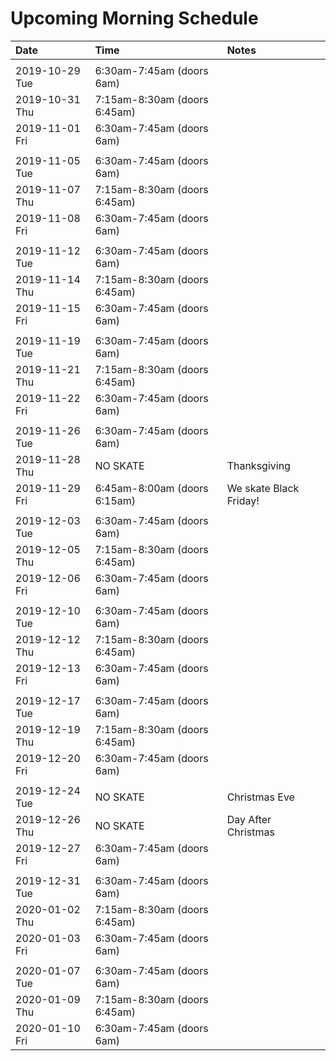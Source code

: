 
# Upcoming Morning Schedule

| Date                                 | Time                         | Notes                        |
| :------------------------------------|:-----------------------------|:-----------------------------|
|                                      |                              |                              |
| 2019-10-29 Tue                       | 6:30am-7:45am (doors 6am)    |                              |
| 2019-10-31 Thu                       | 7:15am-8:30am (doors 6:45am) |                              |
| 2019-11-01 Fri                       | 6:30am-7:45am (doors 6am)    |                              |
|                                      |                              |                              |
| 2019-11-05 Tue                       | 6:30am-7:45am (doors 6am)    |                              |
| 2019-11-07 Thu                       | 7:15am-8:30am (doors 6:45am) |                              |
| 2019-11-08 Fri                       | 6:30am-7:45am (doors 6am)    |                              |
|                                      |                              |                              |
| 2019-11-12 Tue                       | 6:30am-7:45am (doors 6am)    |                              |
| 2019-11-14 Thu                       | 7:15am-8:30am (doors 6:45am) |                              |
| 2019-11-15 Fri                       | 6:30am-7:45am (doors 6am)    |                              |
|                                      |                              |                              |
| 2019-11-19 Tue                       | 6:30am-7:45am (doors 6am)    |                              |
| 2019-11-21 Thu                       | 7:15am-8:30am (doors 6:45am) |                              |
| 2019-11-22 Fri                       | 6:30am-7:45am (doors 6am)    |                              |
|                                      |                              |                              |
| 2019-11-26 Tue                       | 6:30am-7:45am (doors 6am)    |                              |
| 2019-11-28 Thu                       | NO SKATE                     | Thanksgiving                 |
| 2019-11-29 Fri                       | 6:45am-8:00am (doors 6:15am) | We skate Black Friday!       |
|                                      |                              |                              |
| 2019-12-03 Tue                       | 6:30am-7:45am (doors 6am)    |                              |
| 2019-12-05 Thu                       | 7:15am-8:30am (doors 6:45am) |                              |
| 2019-12-06 Fri                       | 6:30am-7:45am (doors 6am)    |                              |
|                                      |                              |                              |
| 2019-12-10 Tue                       | 6:30am-7:45am (doors 6am)    |                              |
| 2019-12-12 Thu                       | 7:15am-8:30am (doors 6:45am) |                              |
| 2019-12-13 Fri                       | 6:30am-7:45am (doors 6am)    |                              |
|                                      |                              |                              |
| 2019-12-17 Tue                       | 6:30am-7:45am (doors 6am)    |                              |
| 2019-12-19 Thu                       | 7:15am-8:30am (doors 6:45am) |                              |
| 2019-12-20 Fri                       | 6:30am-7:45am (doors 6am)    |                              |
|                                      |                              |                              |
| 2019-12-24 Tue                       | NO SKATE                     | Christmas Eve                |
| 2019-12-26 Thu                       | NO SKATE                     | Day After Christmas          |
| 2019-12-27 Fri                       | 6:30am-7:45am (doors 6am)    |                              |
|                                      |                              |                              |
| 2019-12-31 Tue                       | 6:30am-7:45am (doors 6am)    |                              |
| 2020-01-02 Thu                       | 7:15am-8:30am (doors 6:45am) |                              |
| 2020-01-03 Fri                       | 6:30am-7:45am (doors 6am)    |                              |
|                                      |                              |                              |
| 2020-01-07 Tue                       | 6:30am-7:45am (doors 6am)    |                              |
| 2020-01-09 Thu                       | 7:15am-8:30am (doors 6:45am) |                              |
| 2020-01-10 Fri                       | 6:30am-7:45am (doors 6am)    |                              |
